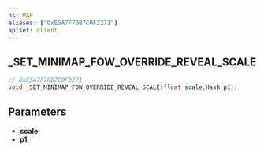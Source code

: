 ```yaml
---
ns: MAP
aliases: ["0xE5A7F70B7C0F3271"]
apiset: client
---
```

## _SET_MINIMAP_FOW_OVERRIDE_REVEAL_SCALE

```c
// 0xE5A7F70B7C0F3271
void _SET_MINIMAP_FOW_OVERRIDE_REVEAL_SCALE(float scale,Hash p1);
```


## Parameters
* **scale**:
* **p1**:



